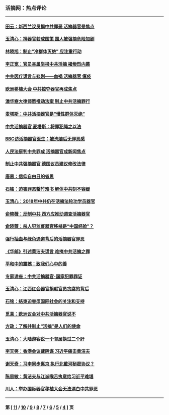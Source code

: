 ### 活摘网：热点评论
---
#### [田云：新西兰议员揭中共罪恶 活摘器官是焦点](../../pages/nf5879/n13070629.md?09020430) 
#### [玉清心：捐器官若成国策 国人被强摘危险加剧](../../pages/nf5879/n12802713.md?09020430) 
#### [林晓旭：制止“冷群体灭绝” 应注重行动](../../pages/nf5879/n12779736.md?09020430) 
#### [李正宽：官员亲属举报中共活摘 揭惨烈内幕](../../pages/nf5879/n12684490.md?09020430) 
#### [中共医疗谎言与悲剧——血祸 活摘器官 瘟疫](../../pages/nf5879/n12372103.md?09020430) 
#### [欧洲移植大会 中共掠夺器官再成焦点](../../pages/nf5879/n11538883.md?09020430) 
#### [澳华裔大律师愿推动法案 制止中共活摘罪行](../../pages/nf5879/n11377039.md?09020430) 
#### [麦塔斯：中共活摘器官是“慢性群体灭绝”](../../pages/nf5879/n11350529.md?09020430) 
#### [中共活摘器官 麦塔斯：将罪犯绳之以法](../../pages/nf5879/n11347973.md?09020430) 
#### [BBC访活摘器官医生：被洗脑后无罪恶感](../../pages/nf5879/n11335935.md?09020430) 
#### [人民法庭判中共罪成 活摘器官成新闻焦点](../../pages/nf5879/n11331578.md?09020430) 
#### [制止中共强摘器官 德国议员建议修改法律](../../pages/nf5879/n11249451.md?09020430) 
#### [唐恩：信仰自由日的省思](../../pages/nf5879/n11003525.md?09020430) 
#### [石铭：迫害罪恶罄竹难书  解体中共刻不容缓](../../pages/nf5879/n10942855.md?09020430) 
#### [玉清心：2018年中共仍在活摘法轮功学员器官](../../pages/nf5879/n10914646.md?09020430) 
#### [俞晓薇：反制中共 西方应推动调查活摘器官](../../pages/nf5879/n10794671.md?09020430) 
#### [俞晓薇：杀人犯监督器官移植是“中国经验”？](../../pages/nf5879/n10466427.md?09020430) 
#### [强行抽血与绿色通道背后的活摘器官罪恶](../../pages/nf5879/n10004708.md?09020430) 
#### [《华邮》引述黄洁夫谎言 难掩中共活摘之罪](../../pages/nf5879/n9642309.md?09020430) 
#### [平和中的震撼：致我们心中的善](../../pages/nf5879/n9021123.md?09020430) 
#### [专家讲座：中共活摘器官-国家犯罪罪证](../../pages/nf5879/n8828153.md?09020430) 
#### [玉清心：江西红会器官捐献官员贪腐的背后](../../pages/nf5879/n8522122.md?09020430) 
#### [石铭：结束迫害须国际社会的关注和支持](../../pages/nf5879/n8443497.md?09020430) 
#### [觅真：欧洲议会对中共活摘器官说不](../../pages/nf5879/n8337486.md?09020430) 
#### [方政：了解并制止“活摘”是人们的使命](../../pages/nf5879/n8329214.md?09020430) 
#### [玉清心：大陆游客说一个邻居换过二个肝](../../pages/nf5879/n8291404.md?09020430) 
#### [李天笑：香港会议藏阴谋 习近平痛击黄洁夫](../../pages/nf5879/n8241459.md?09020430) 
#### [谢天奇：习李同步离京 执行北戴河秘密协议？](../../pages/nf5879/n8230418.md?09020430) 
#### [陈思敏：黄洁夫与江派喉舌执意给习近平难堪](../../pages/nf5879/n8222166.md?09020430) 
#### [川人：举办国际器官移植大会无法漂白中共罪恶](../../pages/nf5879/n8221121.md?09020430) 

---
#### 第 [ [11](./11.md?09020430) / [10](./10.md?09020430) / [9](./9.md?09020430) / [8](./8.md?09020430) / [7](./7.md?09020430) / [6](./6.md?09020430) / [5](./5.md?09020430) / [4](./4.md?09020430) ] 页
